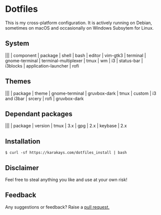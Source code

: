 # Dotfiles

This is my cross-platform configuration. It is actively running on Debian, sometimes on macOS and occasionally on Windows Subsytem for Linux.

## System

|||
| component | package
| shell | bash 
| editor | vim-gtk3
| terminal | gnome-terminal
| terminal-multiplexer | tmux
| wm | i3
| status-bar | i3blocks
| application-launcher | rofi

## Themes

|||
| package | theme
| gnome-terminal | gruvbox-dark
| tmux | custom
| i3 and i3bar | srcery
| rofi | gruvbox-dark

## Dependant packages

|||
| package | version
| tmux | 3.x
| gpg | 2.x
| keybase | 2.x


## Installation
```
$ curl -sf https://karakays.com/dotfiles_install | bash
```

## Disclaimer

Feel free to steal anything you like and use at your own risk!

## Feedback

Any suggestions or feedback? Raise a [pull request.](https://github.com/karakays/dotfiles/pulls)
